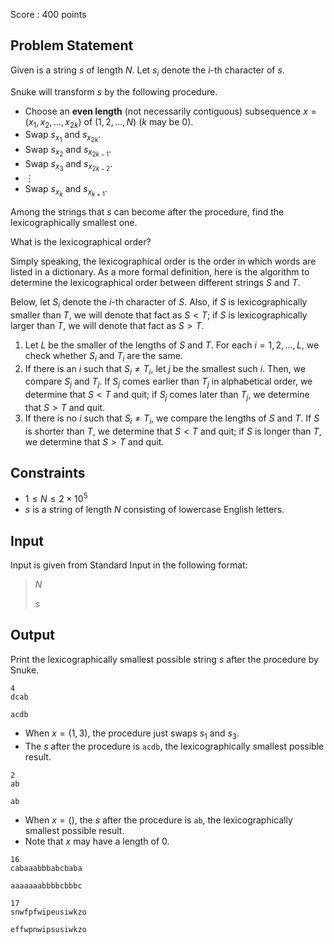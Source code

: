 Score : $400$ points

## Problem Statement

Given is a string $s$ of length $N$.
Let $s_i$ denote the $i$-th character of $s$.

Snuke will transform $s$ by the following procedure.

- Choose an **even length** (not necessarily contiguous) subsequence $x=(x_1, x_2, \ldots, x_{2k})$ of $(1,2, \ldots, N)$ ($k$ may be $0$).
- Swap $s_{x_1}$ and $s_{x_{2k}}$.
- Swap $s_{x_2}$ and $s_{x_{2k-1}}$.
- Swap $s_{x_3}$ and $s_{x_{2k-2}}$.
- $\vdots$
- Swap $s_{x_{k}}$ and $s_{x_{k+1}}$.

Among the strings that $s$ can become after the procedure, find the lexicographically smallest one.

What is the lexicographical order?

Simply speaking, the lexicographical order is the order in which words are listed in a dictionary. As a more formal definition, here is the algorithm to determine the lexicographical order between different strings $S$ and $T$.

Below, let $S_i$ denote the $i$-th character of $S$. Also, if $S$ is lexicographically smaller than $T$, we will denote that fact as $S \lt T$; if $S$ is lexicographically larger than $T$, we will denote that fact as $S \gt T$.

1. Let $L$ be the smaller of the lengths of $S$ and $T$. For each $i=1,2,\dots,L$, we check whether $S_i$ and $T_i$ are the same.
2. If there is an $i$ such that $S_i \neq T_i$, let $j$ be the smallest such $i$. Then, we compare $S_j$ and $T_j$. If $S_j$ comes earlier than $T_j$ in alphabetical order, we determine that $S \lt T$ and quit; if $S_j$ comes later than $T_j$, we determine that $S \gt T$ and quit.
3. If there is no $i$ such that $S_i \neq T_i$, we compare the lengths of $S$ and $T$. If $S$ is shorter than $T$, we determine that $S \lt T$ and quit; if $S$ is longer than $T$, we determine that $S \gt T$ and quit.

## Constraints

- $1 \leq N \leq 2 \times 10^5$
- $s$ is a string of length $N$ consisting of lowercase English letters.

## Input

Input is given from Standard Input in the following format:

> $N$
> 
> $s$

## Output

Print the lexicographically smallest possible string $s$ after the procedure by Snuke.

```input1
4
dcab
```

```output1
acdb
```

- When $x=(1,3)$, the procedure just swaps $s_{1}$ and $s_{3}$.
- The $s$ after the procedure is `acdb`, the lexicographically smallest possible result.

```input2
2
ab
```

```output2
ab
```

- When $x=()$, the $s$ after the procedure is `ab`, the lexicographically smallest possible result.
- Note that $x$ may have a length of $0$.

```input3
16
cabaaabbbabcbaba
```

```output3
aaaaaaabbbbcbbbc
```

```input4
17
snwfpfwipeusiwkzo
```

```output4
effwpnwipsusiwkzo
```